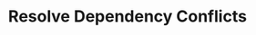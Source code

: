 ---
sidebar_position: 1
title: "Resolve Dependency Conflicts"
sidebar_label: "Resolve Dependency Conflicts"
description: "Fix dependency conflicts in Alpine Linux systems - resolve package dependencies, fix conflicting requirements, troubleshoot dependency issues, and satisfy package dependencies."
keywords:
  - "alpine dependency conflicts"
  - "package dependencies"
  - "dependency resolution"
  - "conflicting packages"
  - "dependency troubleshooting"
tags:
  - alpine
  - dependency-conflicts
  - package-dependencies
  - dependency-resolution
  - troubleshooting
slug: /linux/alpine/troubleshooting/software-conflicts/resolve-dependency-conflicts
---